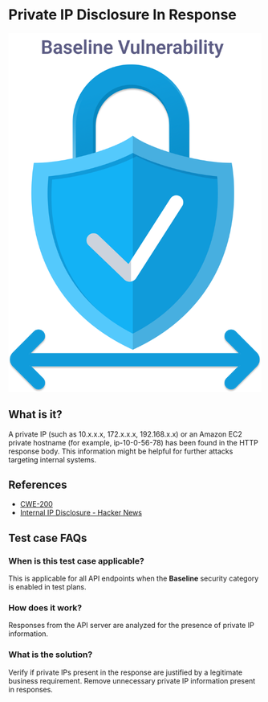 
# Private IP Disclosure In Response
![Private IP Disclosure](../assets/baseline/baseline-vuln.svg)

## What is it?
A private IP (such as 10.x.x.x, 172.x.x.x, 192.168.x.x) or an Amazon EC2 private hostname (for example, ip-10-0-56-78) has been found in the HTTP response body. This information might be helpful for further attacks targeting internal systems.

## References
- [CWE-200](https://cwe.mitre.org/data/definitions/200.html)
- [Internal IP Disclosure - Hacker News](https://thehackernews.com/2012/12/google-paypal-facebook-internal-ip.html)  


## Test case FAQs
### When is this test case applicable?
This is applicable for all API endpoints when the **Baseline** security category is enabled in test plans.

### How does it work?
Responses from the API server are analyzed for the presence of private IP information.

### What is the solution?
Verify if private IPs present in the response are justified by a legitimate business requirement. Remove unnecessary private IP information present in responses.


